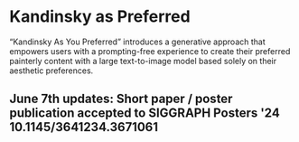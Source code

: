 # Kandinsky as Preferred
“Kandinsky As You Preferred” introduces a generative approach that empowers users with a prompting-free experience to create their preferred painterly content with a large text-to-image model based solely on their aesthetic preferences.


## June 7th updates: Short paper / poster publication accepted to SIGGRAPH Posters '24 10.1145/3641234.3671061



